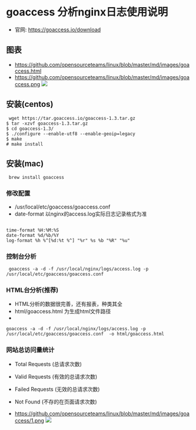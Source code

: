 # goaccess  分析nginx日志使用说明
- 官网: https://goaccess.io/download

## 图表
- https://github.com/opensourceteams/linux/blob/master/md/images/goaccess.html
- https://github.com/opensourceteams/linux/blob/master/md/images/goaccess.png
![](https://github.com/opensourceteams/linux/blob/master/md/images/goaccess.png)

## 安装(centos)
```aidl
 wget https://tar.goaccess.io/goaccess-1.3.tar.gz
$ tar -xzvf goaccess-1.3.tar.gz
$ cd goaccess-1.3/
$ ./configure --enable-utf8 --enable-geoip=legacy
$ make
# make install
```

## 安装(mac)
```aidl
 brew install goaccess
```


### 修改配置
- /usr/local/etc/goaccess/goaccess.conf
- date-format 以nginx的access.log实际日志记录格式为准

```aidl

time-format %H:%M:%S
date-format %d/%b/%Y
log-format %h %^[%d:%t %^] "%r" %s %b "%R" "%u"
```


### 控制台分析
```aidl
 goaccess -a -d -f /usr/local/nginx/logs/access.log -p /usr/local/etc/goaccess/goaccess.conf 
```


### HTML台分析(推荐)
- HTML分析的数据很完善，还有报表，种类其全
- html/goaccess.html 为生成html文件路径
- 

```aidl
goaccess -a -d -f /usr/local/nginx/logs/access.log -p /usr/local/etc/goaccess/goaccess.conf  -o html/goaccess.html
```


### 网站总访问量统计
- Total Requests (总请求次数)
- Valid Requests (有效的总请求次数)
- Failed Requests (无效的总请求次数)
- Not Found (不存的在页面请求次数)

- https://github.com/opensourceteams/linux/blob/master/md/images/goaccess/1.png
![](https://github.com/opensourceteams/linux/blob/master/md/images/goaccess/1.png)